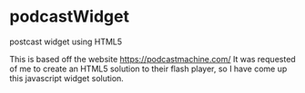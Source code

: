 # podcastWidget
postcast widget using HTML5

This is based off the website https://podcastmachine.com/ 
It was requested of me to create an HTML5 solution to their flash player,
so I have come up this javascript widget solution.
